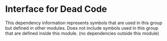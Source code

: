 
# Interface for Dead Code
This dependency information represents symbols that are used in this group but defined in other modules.  Does not include symbols used in this group that are defined inside this module.
(no dependencies outside this module)
